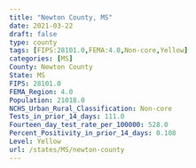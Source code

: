 ```yaml
---
title: "Newton County, MS"
date: 2021-03-22
draft: false
type: county
tags: [FIPS:28101.0,FEMA:4.0,Non-core,Yellow]
categories: [MS]
County: Newton County
State: MS
FIPS: 28101.0
FEMA_Region: 4.0
Population: 21018.0
NCHS_Urban_Rural_Classification: Non-core
Tests_in_prior_14_days: 111.0
Fourteen_day_test_rate_per_100000: 528.0
Percent_Positivity_in_prior_14_days: 0.108
Level: Yellow
url: /states/MS/newton-county
---
```



